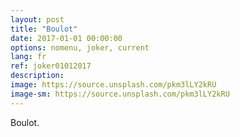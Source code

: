 ```yaml
---
layout: post
title: "Boulot"
date: 2017-01-01 00:00:00
options: nomenu, joker, current
lang: fr
ref: joker01012017
description: 
image: https://source.unsplash.com/pkm3lLY2kRU
image-sm: https://source.unsplash.com/pkm3lLY2kRU
---
```

Boulot.
